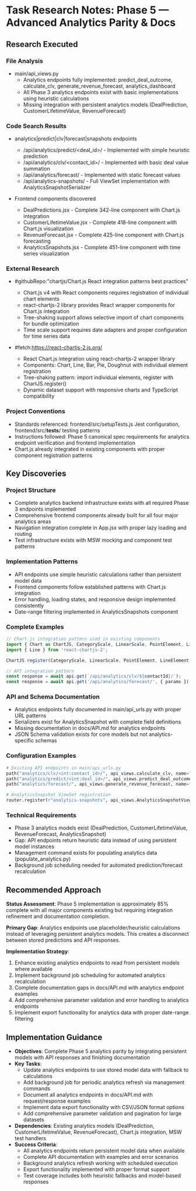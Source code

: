 <!-- markdownlint-disable-file -->
# Task Research Notes: Phase 5 — Advanced Analytics Parity & Docs

## Research Executed

### File Analysis
- main/api_views.py
  - Analytics endpoints fully implemented: predict_deal_outcome, calculate_clv, generate_revenue_forecast, analytics_dashboard
  - All Phase 3 analytics endpoints exist with basic implementations using heuristic calculations
  - Missing integration with persistent analytics models (DealPrediction, CustomerLifetimeValue, RevenueForecast)

### Code Search Results
- analytics|predict|clv|forecast|snapshots endpoints
  - /api/analytics/predict/<deal_id>/ - Implemented with simple heuristic prediction
  - /api/analytics/clv/<contact_id>/ - Implemented with basic deal value summation
  - /api/analytics/forecast/ - Implemented with static forecast values
  - /api/analytics-snapshots/ - Full ViewSet implementation with AnalyticsSnapshotSerializer

- Frontend components discovered
  - DealPredictions.jsx - Complete 342-line component with Chart.js integration
  - CustomerLifetimeValue.jsx - Complete 418-line component with Chart.js visualization
  - RevenueForecast.jsx - Complete 425-line component with Chart.js forecasting
  - AnalyticsSnapshots.jsx - Complete 451-line component with time series visualization

### External Research
- #githubRepo:"chartjs/Chart.js React integration patterns best practices"
  - Chart.js v4 with React components requires registration of individual chart elements
  - react-chartjs-2 library provides React wrapper components for Chart.js integration
  - Tree-shaking support allows selective import of chart components for bundle optimization
  - Time scale support requires date adapters and proper configuration for time series data

- #fetch:https://react-chartjs-2.js.org/
  - React Chart.js integration using react-chartjs-2 wrapper library
  - Components: Chart, Line, Bar, Pie, Doughnut with individual element registration
  - Tree-shaking pattern: import individual elements, register with ChartJS.register()
  - Dynamic dataset support with responsive charts and TypeScript compatibility

### Project Conventions
- Standards referenced: frontend/src/setupTests.js Jest configuration, frontend/src/__tests__/ testing patterns
- Instructions followed: Phase 5 canonical spec requirements for analytics endpoint verification and frontend implementation
- Chart.js already integrated in existing components with proper component registration patterns

## Key Discoveries

### Project Structure
- Complete analytics backend infrastructure exists with all required Phase 3 endpoints implemented
- Comprehensive frontend components already built for all four major analytics areas
- Navigation integration complete in App.jsx with proper lazy loading and routing
- Test infrastructure exists with MSW mocking and component test patterns

### Implementation Patterns
- API endpoints use simple heuristic calculations rather than persistent model data
- Frontend components follow established patterns with Chart.js integration
- Error handling, loading states, and responsive design implemented consistently
- Date-range filtering implemented in AnalyticsSnapshots component

### Complete Examples
```javascript
// Chart.js integration pattern used in existing components
import { Chart as ChartJS, CategoryScale, LinearScale, PointElement, LineElement, Title, Tooltip, Legend } from 'chart.js';
import { Line } from 'react-chartjs-2';

ChartJS.register(CategoryScale, LinearScale, PointElement, LineElement, Title, Tooltip, Legend);

// API integration pattern
const response = await api.get(`/api/analytics/clv/${contactId}/`);
const response = await api.get('/api/analytics/forecast/', { params });
```

### API and Schema Documentation
- Analytics endpoints fully documented in main/api_urls.py with proper URL patterns
- Serializers exist for AnalyticsSnapshot with complete field definitions
- Missing documentation in docs/API.md for analytics endpoints
- JSON Schema validation exists for core models but not analytics-specific schemas

### Configuration Examples
```python
# Existing API endpoints in main/api_urls.py
path("analytics/clv/<int:contact_id>/", api_views.calculate_clv, name="calculate-clv"),
path("analytics/predict/<int:deal_id>/", api_views.predict_deal_outcome, name="predict-deal-outcome"),
path("analytics/forecast/", api_views.generate_revenue_forecast, name="generate-revenue-forecast"),

# AnalyticsSnapshot ViewSet registration
router.register(r"analytics-snapshots", api_views.AnalyticsSnapshotViewSet, basename="analyticssnapshot")
```

### Technical Requirements
- Phase 3 analytics models exist (DealPrediction, CustomerLifetimeValue, RevenueForecast, AnalyticsSnapshot)
- Gap: API endpoints return heuristic data instead of using persistent model instances
- Management command exists for populating analytics data (populate_analytics.py)
- Background job scheduling needed for automated prediction/forecast recalculation

## Recommended Approach

**Status Assessment**: Phase 5 implementation is approximately 85% complete with all major components existing but requiring integration refinement and documentation completion.

**Primary Gap**: Analytics endpoints use placeholder/heuristic calculations instead of leveraging persistent analytics models. This creates a disconnect between stored predictions and API responses.

**Implementation Strategy**:
1. Enhance existing analytics endpoints to read from persistent models where available
2. Implement background job scheduling for automated analytics recalculation
3. Complete documentation gaps in docs/API.md with analytics endpoint examples
4. Add comprehensive parameter validation and error handling to analytics endpoints
5. Implement export functionality for analytics data with proper date-range filtering

## Implementation Guidance
- **Objectives**: Complete Phase 5 analytics parity by integrating persistent models with API responses and finishing documentation
- **Key Tasks**:
  - Update analytics endpoints to use stored model data with fallback to calculations
  - Add background job for periodic analytics refresh via management commands
  - Document all analytics endpoints in docs/API.md with request/response examples
  - Implement data export functionality with CSV/JSON format options
  - Add comprehensive parameter validation and pagination for large datasets
- **Dependencies**: Existing analytics models (DealPrediction, CustomerLifetimeValue, RevenueForecast), Chart.js integration, MSW test handlers
- **Success Criteria**:
  - All analytics endpoints return persistent model data when available
  - Complete API documentation with examples and error scenarios
  - Background analytics refresh working with scheduled execution
  - Export functionality implemented with proper format support
  - Test coverage includes both heuristic fallbacks and model-based responses
